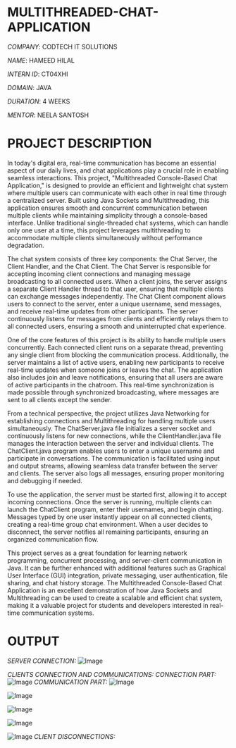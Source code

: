 # MULTITHREADED-CHAT-APPLICATION

*COMPANY*: CODTECH IT SOLUTIONS

*NAME*: HAMEED HILAL

*INTERN ID*: CT04XHI

*DOMAIN*: JAVA

*DURATION*: 4 WEEKS

*MENTOR*: NEELA SANTOSH

# PROJECT DESCRIPTION

In today's digital era, real-time communication has become an essential aspect of our daily lives, and chat applications play a crucial role in enabling seamless interactions. This project, "Multithreaded Console-Based Chat Application," is designed to provide an efficient and lightweight chat system where multiple users can communicate with each other in real time through a centralized server. Built using Java Sockets and Multithreading, this application ensures smooth and concurrent communication between multiple clients while maintaining simplicity through a console-based interface. Unlike traditional single-threaded chat systems, which can handle only one user at a time, this project leverages multithreading to accommodate multiple clients simultaneously without performance degradation.

The chat system consists of three key components: the Chat Server, the Client Handler, and the Chat Client. The Chat Server is responsible for accepting incoming client connections and managing message broadcasting to all connected users. When a client joins, the server assigns a separate Client Handler thread to that user, ensuring that multiple clients can exchange messages independently. The Chat Client component allows users to connect to the server, enter a unique username, send messages, and receive real-time updates from other participants. The server continuously listens for messages from clients and efficiently relays them to all connected users, ensuring a smooth and uninterrupted chat experience.

One of the core features of this project is its ability to handle multiple users concurrently. Each connected client runs on a separate thread, preventing any single client from blocking the communication process. Additionally, the server maintains a list of active users, enabling new participants to receive real-time updates when someone joins or leaves the chat. The application also includes join and leave notifications, ensuring that all users are aware of active participants in the chatroom. This real-time synchronization is made possible through synchronized broadcasting, where messages are sent to all clients except the sender.

From a technical perspective, the project utilizes Java Networking for establishing connections and Multithreading for handling multiple users simultaneously. The ChatServer.java file initializes a server socket and continuously listens for new connections, while the ClientHandler.java file manages the interaction between the server and individual clients. The ChatClient.java program enables users to enter a unique username and participate in conversations. The communication is facilitated using input and output streams, allowing seamless data transfer between the server and clients. The server also logs all messages, ensuring proper monitoring and debugging if needed.

To use the application, the server must be started first, allowing it to accept incoming connections. Once the server is running, multiple clients can launch the ChatClient program, enter their usernames, and begin chatting. Messages typed by one user instantly appear on all connected clients, creating a real-time group chat environment. When a user decides to disconnect, the server notifies all remaining participants, ensuring an organized communication flow.

This project serves as a great foundation for learning network programming, concurrent processing, and server-client communication in Java. It can be further enhanced with additional features such as Graphical User Interface (GUI) integration, private messaging, user authentication, file sharing, and chat history storage. The Multithreaded Console-Based Chat Application is an excellent demonstration of how Java Sockets and Multithreading can be used to create a scalable and efficient chat system, making it a valuable project for students and developers interested in real-time communication systems.

# OUTPUT

*SERVER CONNECTION:*
![Image](https://github.com/user-attachments/assets/4ffb79d7-fc04-411b-9c3b-dcc2c6c9cc33)

*CLIENTS CONNECTION AND COMMUNICATIONS:*
*CONNECTION PART:*
![Image](https://github.com/user-attachments/assets/1ca90f2c-fc58-42df-bd62-ddc502250c66)
*COMMUNICATION PART:*
![Image](https://github.com/user-attachments/assets/34a2b5b9-be0e-4b8a-abfd-4c4786146ad8)

![Image](https://github.com/user-attachments/assets/e871fc5e-cee9-43f1-9a3b-7169827305b2)

![Image](https://github.com/user-attachments/assets/1ac4e1c1-2315-4a26-a537-70365c3b5734)

![Image](https://github.com/user-attachments/assets/7c457650-8bf2-41b5-bd80-0f2da3d38061)

![Image](https://github.com/user-attachments/assets/e50a146e-af38-4dc2-82fe-a1d9eaf10985)
*CLIENT DISCONNECTIONS:*

